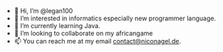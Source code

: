 - 👋 Hi, I’m @legan100
- 👀 I’m interested in informatics especially new programmer language.
- 🌱 I’m currently learning Java.
- 💞️ I’m looking to collaborate on my africangame
- 📫 You can reach me at my email contact@niconagel.de.

<!---
legan100/legan100 is a ✨ special ✨ repository because its `README.md` (this file) appears on your GitHub profile.
You can click the Preview link to take a look at your changes.
--->
